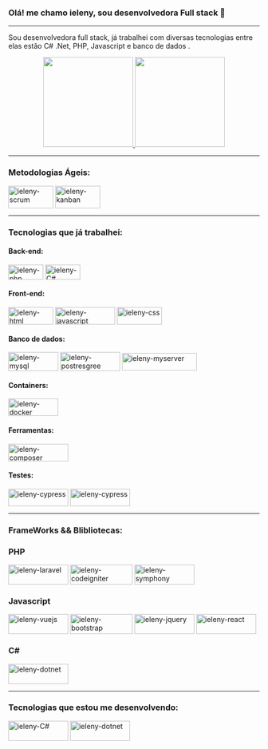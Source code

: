 ### Olá! me chamo ieleny, sou desenvolvedora Full stack 👋
<hr>

Sou desenvolvedora full stack, já trabalhei com diversas tecnologias entre elas estão C# .Net, PHP, Javascript e banco de dados .

<div align="center">
  <a href="https://github.com/ieleny">
     <img height="180em" src="https://github-readme-stats-5r2inpk8r-ieleny.vercel.app/api?username=ieleny&show_icons=true&theme=dracula&include_all_commits=true&count_private=true"/>
  <a>
  <a href="https://github.com/ieleny">
     <img height="180em" src="https://github-readme-stats-5r2inpk8r-ieleny.vercel.app/api/top-langs/?username=ieleny&layout=compact&langs_count=7&theme=dracula"/>
  <a>
</div>

<hr>
  
### Metodologias Ágeis:

<div>
  <img align="center" alt="ieleny-scrum" height="45" width="90" src="https://badgen.net/badge/icon/Scrum?icon=scrum&label">
  <img align="center" alt="ieleny-kanban" height="45" width="90" src="https://badgen.net/badge/icon/Kanban?icon=kanban&label">
</div>
  
<hr>
  
### Tecnologias que já trabalhei: 
<div style="display: inline_block; ">
   
   #### Back-end:
   <img align="center" alt="ieleny-php" height="30" width="70" src="https://img.shields.io/badge/PHP-777BB4?style=for-the-badge&logo=php&logoColor=white">
   <img align="center" alt="ieleny-C#" height="30" width="70" src="https://img.shields.io/badge/C%23-239120?style=for-the-badge&logo=c-sharp&logoColor=white">
  
   #### Front-end:
   <img align="center" alt="ieleny-html" height="35" width="90" src="https://img.shields.io/badge/HTML5-E34F26?style=for-the-badge&logo=html5&logoColor=white">
   <img align="center" alt="ieleny-javascript" height="35" width="120" src="https://img.shields.io/badge/JavaScript-323330?style=for-the-badge&logo=javascript&logoColor=F7DF1E">
   <img align="center" alt="ieleny-css" height="35" width="90" src="https://img.shields.io/badge/CSS3-1572B6?style=for-the-badge&logo=css3&logoColor=white">
  
  #### Banco de dados:
  <img align="center" alt="ieleny-mysql" height="38" width="100" src="https://img.shields.io/badge/MySQL-005C84?style=for-the-badge&logo=mysql&logoColor=white">
  <img align="center" alt="ieleny-postresgree" height="38" width="120" src="https://img.shields.io/badge/PostgreSQL-316192?style=for-the-badge&logo=postgresql&logoColor=white">
  <img align="center" alt="ieleny-myserver" height="35" width="150" src="https://img.shields.io/badge/Microsoft%20SQL%20Server-CC2927?style=for-the-badge&logo=microsoft%20sql%20server&logoColor=white">
</div>
  
  #### Containers:
  <img align="center" alt="ieleny-docker" height="35" width="100" src="https://img.shields.io/badge/Docker-2CA5E0?style=for-the-badge&logo=docker&logoColor=white">
  
  #### Ferramentas:
  <img align="center" alt="ieleny-composer" height="35" width="120" src="https://img.shields.io/badge/Composer-885630?style=for-the-badge&logo=Composer&logoColor=white">
  
  #### Testes:
  <img align="center" alt="ieleny-cypress" height="35" width="120" src="https://img.shields.io/badge/Cypress-17202C?style=for-the-badge&logo=cypress&logoColor=white">
  <img align="center" alt="ieleny-cypress" height="35" width="120" src="https://img.shields.io/badge/Jest-17202C?style=for-the-badge&logo=jest&logoColor=white">
  

<hr>
  
### FrameWorks && Blibliotecas:
<div style="display: inline_block">
  
  ### PHP
  <img align="center" alt="ieleny-laravel" height="40" width="120" src="https://img.shields.io/badge/Laravel-FF2D20?style=for-the-badge&logo=laravel&logoColor=white">
  <img align="center" alt="ieleny-codeigniter" height="40" width="125" src="https://img.shields.io/badge/Codeigniter-EF4223?style=for-the-badge&logo=codeigniter&logoColor=white">
  <img align="center" alt="ieleny-symphony" height="40" width="120" src="https://img.shields.io/badge/Symfony-000000?style=for-the-badge&logo=Symfony&logoColor=white">
  
  ### Javascript
  <img align="center" alt="ieleny-vuejs" height="40" width="120" src="https://img.shields.io/badge/Vue.js-35495E?style=for-the-badge&logo=vue.js&logoColor=4FC08D">
  <img align="center" alt="ieleny-bootstrap" height="40" width="125" src="https://img.shields.io/badge/Bootstrap-563D7C?style=for-the-badge&logo=bootstrap&logoColor=white">
  <img align="center" alt="ieleny-jquery" height="40" width="120" src="https://img.shields.io/badge/jQuery-0769AD?style=for-the-badge&logo=jquery&logoColor=white">
  <img align="center" alt="ieleny-react" height="40" width="120" src="https://img.shields.io/badge/-ReactJs-61DAFB?logo=react&logoColor=white">
  
  ### C#
  <img align="center" alt="ieleny-dotnet" height="40" width="120" src="https://img.shields.io/badge/.NET-5C2D91?style=for-the-badge&logo=.net&logoColor=white">

</div>
  
<hr>

 ### Tecnologias que estou me desenvolvendo:
 <div>
   <img align="center" alt="ieleny-C#" height="40" width="120" src="https://img.shields.io/badge/C%23-239120?style=for-the-badge&logo=c-sharp&logoColor=white">
   <img align="center" alt="ieleny-dotnet" height="40" width="120" src="https://img.shields.io/badge/.NET-5C2D91?style=for-the-badge&logo=.net&logoColor=white">
 </div>
  
  

